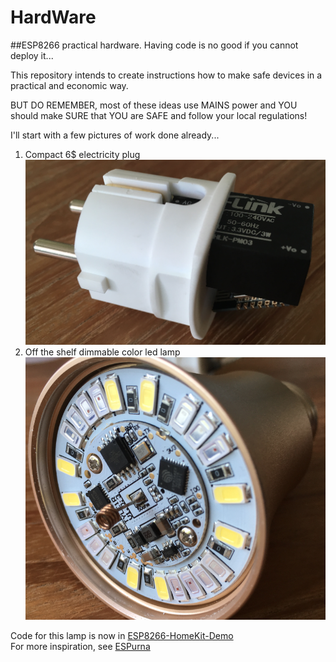 # HardWare
##ESP8266 practical hardware. Having code is no good if you cannot deploy it...

This repository intends to create instructions how to make safe devices in a practical and economic way.

BUT DO REMEMBER, most of these ideas use MAINS power and YOU should make SURE that YOU are SAFE and follow your local regulations!

I'll start with a few pictures of work done already...

1) Compact 6$ electricity plug ![HKP](https://github.com/HomeACcessoryKid/HardWare/blob/master/HomeKidPlug/HomeKidPlug.png)
2) Off the shelf dimmable color led lamp ![TYLE1R](https://github.com/HomeACcessoryKid/HardWare/blob/master/DimmableLEDlamp/DimmableLEDlamp.png)

Code for this lamp is now in [ESP8266-HomeKit-Demo](https://github.com/HomeACcessoryKid/ESP8266-HomeKit-Demo/tree/master/AiLight)  
For more inspiration, see [ESPurna](https://bitbucket.org/xoseperez/espurna/wiki/Hardware)
